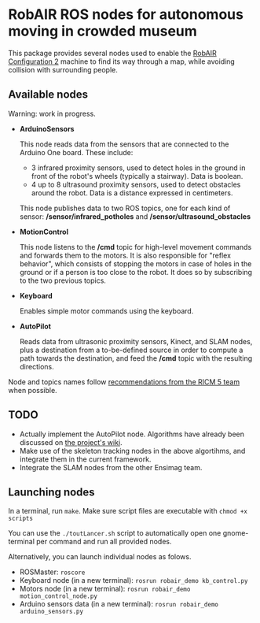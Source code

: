 RobAIR ROS nodes for autonomous moving in crowded museum
=======================================================

This package provides several nodes used to enable the [RobAIR Configuration 2](http://air.imag.fr/mediawiki/index.php/RobAIR_2013_Configuration_2) machine to find its way through a map, while avoiding collision with surrounding people.

Available nodes
---------------

Warning: work in progress.

*   **ArduinoSensors**
    
    This node reads data from the sensors that are connected to the Arduino One board. These include:
    * 3 infrared proximity sensors, used to detect holes in the ground in front of the robot's wheels (typically a stairway). Data is boolean.
    * 4 up to 8 ultrasound proximity sensors, used to detect obstacles around the robot. Data is a distance expressed in centimeters.
    
    This node publishes data to two ROS topics, one for each kind of sensor: **/sensor/infrared_potholes**
    and **/sensor/ultrasound_obstacles**

*   **MotionControl**
    
    This node listens to the **/cmd** topic for high-level movement commands and forwards them to the motors. It is also responsible for "reflex behavior", which consists of stopping the motors in case of holes in the ground or if a person is too close to the robot. It does so by subscribing to the two previous topics.

*   **Keyboard**
    
    Enables simple motor commands using the keyboard.
    
*   **AutoPilot**
    
    Reads data from ultrasonic proximity sensors, Kinect, and SLAM nodes, plus a destination from a to-be-defined source in order to compute a path towards the destination, and feed the **/cmd** topic with the resulting directions.

Node and topics names follow [recommendations from the RICM 5 team](http://air.imag.fr/mediawiki/index.php/RobAIR2013-RICM5-Suivi#Architecture_ROS_d.C3.A9taill.C3.A9e) when possible.

TODO
----

* Actually implement the AutoPilot node. Algorithms have already been discussed on
  [the project's wiki](http://fablab.ensimag.fr/index.php/RobAIR/Pilotage_Automatique/Algorithmes).
* Make use of the skeleton tracking nodes in the above algortihms, and integrate them in the current framework.
* Integrate the SLAM nodes from the other Ensimag team.


Launching nodes
---------------

In a terminal, run `make`.
Make sure script files are executable with `chmod +x scripts`

You can use the `./toutLancer.sh` script to automatically open one gnome-terminal per
command and run all provided nodes.

Alternatively, you can launch individual nodes as folows.

* ROSMaster: `roscore`
* Keyboard node (in a new terminal): `rosrun robair_demo kb_control.py`
* Motors node (in a new terminal): `rosrun robair_demo motion_control_node.py`
* Arduino sensors data (in a new terminal): `rosrun robair_demo arduino_sensors.py`
    
